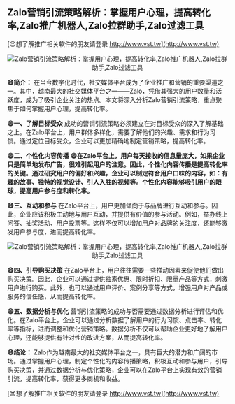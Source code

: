 ## **Zalo营销引流策略解析：掌握用户心理，提高转化率,Zalo推广机器人,Zalo拉群助手,Zalo过滤工具**

[😍想了解推广相关软件的朋友请登录 http://www.vst.tw](http://www.vst.tw)

 <center><img src="https://vst.tw/MP4/tuiguang/png/7.png" alt="Zalo营销引流策略解析：掌握用户心理，提高转化率,Zalo推广机器人,Zalo拉群助手,Zalo过滤工具"></center>

**😄简介：**
在当今数字化时代，社交媒体平台成为了企业推广和营销的重要渠道之一。其中，越南最大的社交媒体平台之一——Zalo，凭借其强大的用户数量和活跃度，成为了吸引企业关注的热点。本文将深入分析Zalo营销引流策略，重点聚焦于如何掌握用户心理，提高转化率。

**😄一、了解目标受众**
成功的营销引流策略必须建立在对目标受众的深入了解基础之上。在Zalo平台上，用户群体多样化，需要了解他们的兴趣、需求和行为习惯。通过定位目标受众，企业可以更加精确地制定营销策略，提高转化率。

**😄二、个性化内容传播**
**😄在Zalo平台上，用户每天接收的信息量庞大，如果企业只是简单地发布广告，很难引起用户的注意。因此，个性化内容传播是提高转化率的关键。通过研究用户的偏好和兴趣，企业可以制定符合用户口味的内容，如：有趣的故事、独特的视觉设计、引人入胜的视频等。个性化内容能够吸引用户的眼球，提高用户参与度和转化率。**

**😄三、互动和参与**
在Zalo平台上，用户更加倾向于与品牌进行互动和参与。因此，企业应该积极主动地与用户互动，并提供有价值的参与活动。例如，举办线上问答、抽奖活动、用户投票等。这样不仅可以增加用户对品牌的关注度，还能够激发用户参与度，进而提高转化率。

 <center><img src="https://vst.tw/MP4/tuiguang/png/8.png" alt="Zalo营销引流策略解析：掌握用户心理，提高转化率,Zalo推广机器人,Zalo拉群助手,Zalo过滤工具"></center>

**😄四、引导购买决策**
在Zalo平台上，用户往往需要一些推动因素来促使他们做出购买决策。因此，企业可以通过提供独家优惠、限时折扣、限量产品等方式，刺激用户进行购买。此外，也可以通过用户评价、案例分享等方式，增强用户对产品或服务的信任感，从而提高转化率。

**😄五、数据分析与优化**
营销引流策略的成功与否需要通过数据分析进行评估和优化。在Zalo平台上，企业可以通过分析数据了解用户的行为习惯、点击率、转化率等指标，进而调整和优化营销策略。数据分析不仅可以帮助企业更好地了解用户心理，还能够提供有针对性的改进方案，从而提高转化率。

**😄结论：**
Zalo作为越南最大的社交媒体平台之一，具有巨大的潜力和广阔的市场。通过掌握用户心理，制定个性化的内容传播策略，积极互动和参与用户，引导购买决策，并通过数据分析与优化策略，企业可以在Zalo平台上实现有效的营销引流，提高转化率，获得更多商机和收益。

[😍想了解推广相关软件的朋友请登录 http://www.vst.tw](http://www.vst.tw)



